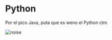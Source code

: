 # Python
Por el pico Java, puta que es weno el Python ctm

![noise](https://media3.giphy.com/media/Oa79Q1oHLXIti/giphy.gif?cid=790b76117efc933ee0f642141d8d5d4565871a3696a4cac2&rid=giphy.gif&ct=g)
